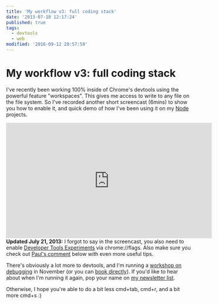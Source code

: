 ```yaml
---
title: 'My workflow v3: full coding stack'
date: '2013-07-18 12:17:24'
published: true
tags:
  - devtools
  - web
modified: '2016-09-12 20:57:59'
---
```

# My workflow v3: full coding stack

I've recently been working 100% inside of Chrome's devtools using the powerful feature "workspaces". This gives me access to write to any file on the file system. So I've recorded another short screencast (6mins) to show you how to enable it, and quick demo of how I've been using it on my [Node](http://nodejs.org) projects.

<!--more-->

<iframe width="560" height="315" src="https://www.youtube-nocookie.com/embed/X-X9w4Pso5w? vq=hd720" frameborder="0" allowfullscreen></iframe>

<div class="update"><strong>Updated July 21, 2013:</strong> I forgot to say in the screencast, you also need to enable <a href="https://developers.google.com/chrome-developer-tools/docs/settings#experiments">Developer Tools Experiments</a> via chrome://flags. Also make sure you check out <a href="/2013/07/18/my-workflow-v3-full-coding-stack/#comment-553512">Paul's comment</a> below with even more useful tips.</div>

There's obviously a lot more to devtools, and I'm running a [workshop on debugging](https://ffconf.org/workshops) in November (or you can [book directly](https://leftlogic.com/training/debug)). If you'd like to hear about when I'm running it again, pop your name on [my newsletter list](http://tinyletter.com/leftlogic).

Otherwise, I hope you're able to do a bit less cmd+tab, cmd+r, and a bit more cmd+s :)

